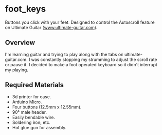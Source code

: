 # foot_keys
Buttons you click with your feet. Designed to control the Autoscroll feature on Ultimate Guitar (www.ultimate-guitar.com).

## Overview

I'm learning guitar and trying to play along with the tabs on ultimate-guitar.com. I was constantly stopping my strumming to adjust the scroll rate or pause it. I decided to make a foot operated keyboard so it didn't interrupt my playing.

## Required Materials

  * 3d printer for case.
  * Arduino Micro.
  * Four buttons (12.5mm x 12.55mm).
  * 90&deg; male header.
  * Easily bendable wire.
  * Soldering iron, etc.
  * Hot glue gun for assembly.

